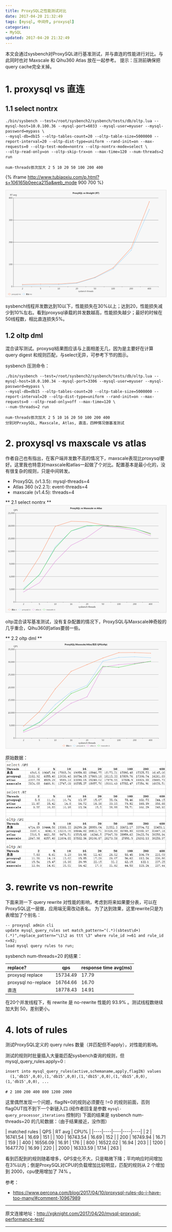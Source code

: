 ```yaml
---
title: ProxySQL之性能测试对比
date: 2017-04-20 21:32:49
tags: [mysql, 中间件, proxysql]
categories:
- MySQL
updated: 2017-04-20 21:32:49
---
```


本文会通过sysbench对ProxySQL进行基准测试，并与直连的性能进行对比。与此同时也对 Maxscale 和 Qihu360 Atlas 放在一起参考。
提示：压测前确保把query cache完全关掉。

# 1. proxysql vs 直连
## 1.1 select nontrx
```
./bin/sysbench --test=/root/sysbench2/sysbench/tests/db/oltp.lua --mysql-host=10.0.100.36 --mysql-port=6033 --mysql-user=myuser --mysql-password=mypass \
--mysql-db=db15 --oltp-tables-count=20 --oltp-table-size=5000000 --report-interval=20 --oltp-dist-type=uniform --rand-init=on --max-requests=0 --oltp-test-mode=nontrx --oltp-nontrx-mode=select \
--oltp-read-only=on --oltp-skip-trx=on --max-time=120 --num-threads=2 run

num-threads依次加大 2 5 10 20 50 100 200 400
```
{% iframe http://www.tubiaoxiu.com/p.html?s=106165b0eeca215a&web_mode 900 700 %}

<!--
![QPS Trends for ProxySQL](http://github.com/seanlook/sean-notes-comment/raw/main/static/proxysql-perf-qps.png) 
-->
![Response Time Trends for ProxySQL](http://github.com/seanlook/sean-notes-comment/raw/main/static/proxysql-perf-rt.png)  

sysbench线程并发数达到10以下，性能损失在30%以上；达到20，性能损失减少到10%左右。看到proxysql承载的并发数越高，性能损失越少；最好的时候在50线程数，相比直连损失5%。

## 1.2 oltp dml
混合读写测试。proxysql结果图应该与上面相差无几，因为是主要好在计算 query digest 和规则匹配，与select无异，可参考下节的图示。

sysbench 压测命令：
```
./bin/sysbench --test=/root/sysbench2/sysbench/tests/db/oltp.lua --mysql-host=10.0.100.34 --mysql-port=3306 --mysql-user=myuser --mysql-password=mypass \
--mysql-db=db15 --oltp-tables-count=20 --oltp-table-size=5000000 --report-interval=20 --oltp-dist-type=uniform --rand-init=on --max-requests=0 --oltp-read-only=off --max-time=120 \
--num-threads=2 run

num-threads依次加大 2 5 10 16 20 50 100 200 400
分别对PrxoySQL, Maxscale, Atlas, 直连，四种情况做基准测试
```

# 2. proxysql vs maxscale vs atlas
作者自己也有指出，在客户端并发数不高的情况下，maxscale表现比proxysql要好。这里我也特意对maxscale和atlas一起做了个对比。配置基本是最小化的，没有很复杂的规则，只是中间转发。
- ProxySQL  (v1.3.5): mysql-threads=4
- Atlas 360 (v2.2.1): event-threads=4
- maxscale  (v1.4.5): threads=4

** 2.1 select nontrx ** 
![QPS(select) Trends for ProxySQL/Maxscale/atlas](http://github.com/seanlook/sean-notes-comment/raw/main/static/proxysql-perf-qps-maxscale-atlas.png)

oltp混合读写基准测试，没有复杂配置的情况下，ProxySQL与Maxscale神奇般的几乎重合，Qihu360的atlas要弱一些。

** 2.2 oltp dml **  
![QPS(oltp) Trends for ProxySQL/Maxscale/atlas](http://github.com/seanlook/sean-notes-comment/raw/main/static/proxysql-perf-qps-oltp-maxscale-atlas.png)


原始数据：
![ProxySQL Performance Test Source Data](http://github.com/seanlook/sean-notes-comment/raw/main/static/proxysql-perf-qps-src-data.png)

# 3. rewrite vs non-rewrite
下面来测一下 query rewrite 对性能的影响，考虑到将来如果要分表，可以在ProxySQL这一层做，应用端无需改动表名。
为了达到效果，这里rewrite只是为表增加了个别名：
```
-- proxysql admin cli
update mysql_query_rules set match_pattern="(.*)(sbtest\d+)(.*)",replace_pattern="\1\2 as ttt \3" where rule_id >=61 and rule_id <=92;
load mysql query rules to run;
```
sysbench num-threads=20 的结果：

| replace? | qps | response time avg(ms) |
| :---- | ---- | ---- |
| proxysql replace | 15734.49 |17.79 |
| proxysql no-replace | 16764.66 |16.70 |
| 直连 | 18778.43 | 14.91 |

在20个并发线程下，有 rewrite 是 no-rewrite 性能的 93.9% 。测试线程数继续加大到 50，差别更小。

# 4. lots of rules
测试ProxySQL定义的 query rules 数量（并匹配但不apply），对性能的影响。

测试的规则时批量插入大量能匹配sysbench查询的规则，但 mysql_query_rules.apply=0 :
```
insert into mysql_query_rules(active,schemaname,apply,flagIN) values
  (1,'db15',0,0),(1,'db15',0,0),(1,'db15',0,0),(1,'db15',0,0),(1,'db15',0,0), ...

# 2 100 200 400 800 1200 2000 
```
这里偶然发现一个问题，flagIN=0的规则必须要在 !=0 的规则前面，否则flagOUT找不到下一个新链入口.(经作者回复是参数 `mysql-query_processor_iterations` 控制的)
下面的结果是 sysbench num-threads=20 的几轮数据：（由于结果接近，没作图）

| matched rules	 | QPS | RT avg | CPU% |
|----|----|----|----|----|
| 2	| 16741.54 | 16.69 | 151  |
| 100 | 16743.54 | 16.69 | 152 |
| 200 | 16749.94 | 16.71 | 159 |
| 400 | 16556.09 | 16.91 | 176 |
| 800 | 16522.02 | 16.94 | 203 |
| 1200 | 16477.70 | 16.99 | 220 |
| 2000 | 16333.59 | 17.14 | 263 |

看到匹配到的规则随着增多，QPS变化不大，只是略微下降；平均响应时间增加在3%以内；倒是ProxySQL对CPU的负载增加比较明显，匹配的规则从 2 个增加到 2000，cpu使用增加了 74% 。 

参考：
- https://www.percona.com/blog/2017/04/10/proxysql-rules-do-i-have-too-many/#comment-10967989

---

原文连接地址：http://xgknight.com/2017/04/20/mysql-proxysql-performance-test/

---
